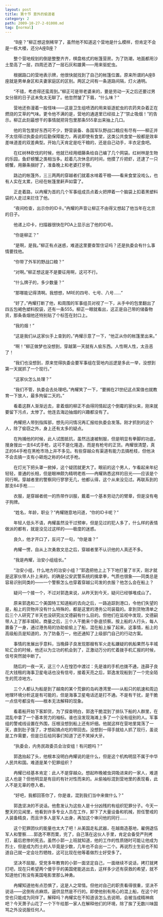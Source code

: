 ```yaml
---
layout: post
title: 第十节 意外的偷渡者
category: 2
path: 2009-10-27-2-01000.md
tag: [normal]
---
```


　　“B座？”柳正想这倒稀罕了，虽然他不知道这个营地是什么模样，但肯定不会是一栋大楼，还分A座B座？

　　整个营地规划的倒是整整齐齐，棋盘格式的帐篷营房。为了防潮，地面都用沙土垫高了一层，四周还洒了一层石灰和雄黄——用来驱蛇虫。

　　根据路口的营地表示牌，他很快就找到了自己的帐篷位置。原来所谓的A座B座就是男单身区和夫妻家庭区的区别。两区之间有一条道路间隔，灯火通明。

　　“不错，考虑得还蛮周到。”柳正可是带老婆来的，要是劳动一天之后还要过男女分居的日子这未免太无聊了。他忽然皱了下眉，“什么味？”

　　营地还弥漫着一股怪味——这是卫生组喷洒的用来驱逐蛇虫的农药夹杂着正在燃烧的艾草的气味。更令他不满的是，营地的通道里已经挂上了“禁止吸烟！”的告示。柳正此刻最想干的事情就把背包里那条555拿出来抽上几口。

　　他的背包里好东西可不少，野营装备、各国军队野战口粮应有尽有——柳正并不太信得过执委会的后勤保障能力，再说即使有食堂，这类公共食堂一般都是效率差味道差的双差典型。开始几天肯定是吃干粮的，还是自己动手，丰衣足食吧。

　　在红树林砍伐的时候，他就已经用细藤条给自己编了几个网袋。红树林是生物的乐园，鱼虾螃蟹之类相当多。趁着几次休息的时间，他摸了斤把虾，还逮了一只螃蟹，用藤条捆好了，准备晚上和老婆打牙祭。

　　路边的帐篷外，三三两两的穿越者们就着水啃着干粮——看来食堂没戏么，也有人实在太累，已经在帐篷里鼾声如雷了。

　　正走着路，以冉耀为首的几个军事组成员点着火把押着一个脑袋上扣着黑塑料袋的人走过来拦住了他。

　　“夜间检查，出示你的ID卡。”冉耀的声音让柳正不由得又想起了他当年在北京的日子。

　　他递上ID卡，扫描器很快在PDA上显示出了他的ID号。

　　“你是柳正？”

　　“是啊，是我。”柳正有点迷惑，难道这里要查暂住证吗？还是执委会有什么事情要找他。

　　“你带了外军的野战口粮？”

　　“对啊。”柳正想这是不是要征用啊，这可不行。

　　“什么牌子的，多少数量？”

　　“那哪能记得清啊。我想想，MRE的四号、七号、八号……”

　　“好了，”冉耀打断了他，和周围的军事组员对视了一下，从手中的包里翻出了四五包褐色塑料胶袋，还有一条555。柳正一眼就看出，这正是自己带的储备物资，那条香烟他还特别贴了个标签在封口上。

　　“我的烟！”

　　“这是我们从这家伙手上查到的，”冉耀示意了一下，“他正从你的帐篷里出来。”

　　“啊！”柳正做梦也没想到，穿越第一天就有人偷东西。人性啊人性，太丑恶了！

　　“我们也没想到，原来觉得执委会要军事组在营地内巡逻是多此一举，没想到第一天就抓了一个现行。”

　　“这家伙怎么处理？”

　　“我们不管，执委会去处理吧。”冉耀笑了一下，“要搁在21世纪这点案值也就教育一下放人，最多拘留二天的。”

　　看着这群人渐渐远去，拿着烟的柳正不由得同情起这个倒霉的家伙来，刚来就要留下污点，太惨了。他连去海边抽烟的兴趣都没有了。

　　冉耀把人带到指挥部，想先问问情况再汇报给执委会发落。刚才抓到的这个人，除了偷窃之外，身上还有太多的疑点。

　　在拘捕他的时候，此人试图抵抗，虽然迅速被制服，但是明显有拳脚的功底，搜身搜出一支64式手枪，这可不是化隆造，而是有枪号的正货。冉耀很清楚，真正的64手枪在黑枪市场上并不多见。有些穿越众有渠道有能力去搞枪枝，但他决不会去搞一支有小砸炮之称的64式手枪。

　　在灯光下把头罩一掀掉，这个疑团就更大了。眼前的这个男人，乍看起来年纪轻轻，普通的长相，但是眼神颇为精明老练——冉耀熟悉这样的目光——应该是个同行啊。穿越者里的警察同行寥寥无几，他都认得，这个从来没见过。再联系到的那支64手枪……

　　衣服，是穿越者统一的热带作训服，戴着一个基本劳动力的臂章，但是没有电子狗牌。

　　“姓名，年龄，职业？”冉耀随意地问道，“你的ID卡呢？”

　　年轻人低头不语，冉耀虽然没干过预审，但是见过的犯人多了，什么样的表情做派的都有，就是没见过这样的——极度的迷惑。

　　良久，他才开口了，反问了一句，“你是谁？”

　　冉耀一愣，自从上次勇救文总之后，穿越者里不认识他的人真还不多。

　　“我是冉耀，治安小组组长。”

　　“治安小组，什么地方的治安小组？”郭逸把他上上下下地打量了半天，刚才就是这家伙带人扑上来的。的确是公安武警系统的擒拿拳，气质也很象——同类总是容易识别同类的——一个警察怎么也穿着穿越公司发的衣服？他怎么会在船上？

　　疑问一个接一个，不过对郭逸来说，从昨天到今天，疑问已经够堆成山了。

　　原来郭逸和二个美国特工知道船的去向之后，一路追踪到港口，令他们失望的是，船上的货物并没有什么特殊的，都是这里的港务公司装载的。拿到货物清单之后三个人研究了半天也没研究出文德嗣有什么目的。但他们在监视中发现，文德嗣带人上了那丰城轮。商量之后，三个人干脆来个卧底侦察。按上船的人行头，每人置备了一身，通过港务局的协助偷偷上了船，混在船上躲了起来。这事情，船上的高级船员是知道的，为了防备万一，他还通知了上级部门自己的行动方案。

　　事情的发展出乎意料，当晚薛子良发现那艘有军火走私嫌疑的帆船果然与丰城轮汇合的时候，他还以为立功的机会到了，正激动万分的忙着拨手机汇报的时候，信号突然就中断了。

　　随后的一夜一天，这三个人在惶恐中渡过：先是谁的手机也拨不通，连薛子良花大钱租的海事卫星电话也没有信号，接着天亮之后，郭逸发现船到了一个完全陌生的荒凉地方。

　　三个人都认为船是到了越南的某个荒僻的岛屿港湾里——从船只的航速和周边地理环境分析这是有可能的，但是海事卫星电话还是打不通。不是有干扰，是干脆一点信号都没有——根本无法解释的现象。

　　看着船开始下客卸货，为了探查明白，郭逸干脆混到了排队下船的人群里，在混乱中拿了一个基本劳力的袖标。谁也没发现海滩上多了一个没有组别的人。军事组的警戒线设置在外围，压根没想到船上还有奸细。他就这样在营地里晃荡了一天，直到肚子饿了，才想起搞点吃的带回去。没想到一得手就给人抓了现行，虽说是工作需要，但是日后给同事们知道了还不笑掉大牙。

　　“执委会，内务民政委员会治安组！有问题吗？”

　　郭逸抬起了头，他根本没明白冉耀说的是什么，但是这个机构明显不属于中华人民共和国。难道是某个犯罪组织？

　　冉耀已经基本肯定：此人不是穿越众。想起昨晚被虫洞吸进来的一家人，难道这人也是？但他明显是有目的有针对性而来的。从偷袖标混到营地里的表现看，此人不是无辜的卷入者。

　　“好吧，我都回答你了，你是谁，混到我们当中来做什么？”

　　郭逸坚决的不说话。他愈发认为这些人是十分凶残的有组织犯罪分子。今天一整天的见闻里，他看到许多专业人员在工作，卸下了大量设备和机械，担任警戒的人装备精良，而且许多人是军人出身，再加这个审问他的同行……

　　这个犯罪团伙的能量也太大了吧！从美国走私武器，在越南造基地，雇佣退伍军人和警察……郭逸不寒而栗，完了，自己落在这伙人手里，肯定会备受严刑拷打，最后悲惨的死去。虽然小郭一上班就知道，他的工作的性质随时可能让他成为烈士，但是成为烈士的人毕竟是少数，几年也不会出一二个。再说烈士生前也不知道自己就一定会壮烈牺牲，这可比现在他等着做烈士好受多了。

　　坚决不屈服，受党多年教育的小郭一面坚定自己，一面继续不说话，拷打就拷打吧，现在只希望两个傻乎乎的美国佬能逃出去，这样多少还有获救的希望，就不知道他们有没有美国电影里那么神勇。

　　冉耀知道他有点恐惧了，这是人之常情。但他对自己的职责看得很重，坚决不说话——这倒有点麻烦。逼供显然是不行的。即使他别有用心的混上船，在这个时空也只能成为同伴了。解释吗？冉耀实在不知道该怎么去说明，会被当成精神病吧？今天萧子山花了一个下午给那一家人在解释他们的环境，除了挨了无数川味国骂之外没说服任何人。
